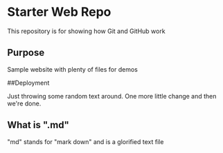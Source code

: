 # Starter Web Repo

This repository is for showing how Git and GitHub work

## Purpose

Sample website with plenty of files for demos

##Deployment

Just throwing some random text around. One more little change and then we're done.

## What is ".md"

"md" stands for "mark down" and is a glorified text file